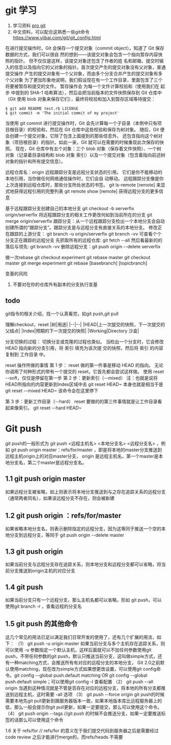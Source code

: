# git 学习
1. 学习资料 [pro git](https://git-scm.com/book/zh/v2)
2. 中文资料，可以配合这熟悉一些git命令 https://www.yiibai.com/git/git_config.html

在进行提交操作时，Git 会保存一个提交对象（commit object）。知道了 Git 保存数据的方式，我们可以很自
然的想到——该提交对象会包含一个指向暂存内容快照的指针。 但不仅仅是这样，该提交对象还包含了作者的姓
名和邮箱、提交时输入的信息以及指向它的父对象的指针。首次提交产生的提交对象没有父对象，普通提交操作
产生的提交对象有一个父对象，而由多个分支合并产生的提交对象有多个父对象
为了更加形象地说明，我们假设现在有一个工作目录，里面包含了三个将要被暂存和提交的文件。 暂存操作会
为每一个文件计算校验和（使用我们在 起步 中提到的 SHA-1 哈希算法），然后会把当前版本的文件快照保存到
Git 仓库中（Git 使用 blob 对象来保存它们），最终将校验和加入到暂存区域等待提交：
```
$ git add README test.rb LICENSE
$ git commit -m 'The initial commit of my project'
```
当使用 git commit 进行提交操作时，Git 会先计算每一个子目录（本例中只有项目根目录）的校验和，然后在
Git 仓库中这些校验和保存为树对象。 随后，Git 便会创建一个提交对象，它除了包含上面提到的那些信息外，
还包含指向这个树对象（项目根目录）的指针。如此一来，Git 就可以在需要的时候重现此次保存的快照。
现在，Git 仓库中有五个对象：三个 blob 对象（保存着文件快照）、一个树对象（记录着目录结构和 blob 对象
索引）以及一个提交对象（包含着指向前述树对象的指针和所有提交信息）。


远程仓库名：origin
远程跟踪分支是远程分支状态的引用。 它们是你不能移动的本地引用，当你做任何网络通信操作时，它们会自
动移动。 远程跟踪分支像是你上次连接到远程仓库时，那些分支所处状态的书签。
git ls-remote [remote] 来显式地获得远程引用的完整列表
git remote show [remote] 获得远程分支的更多信息

基于远程跟踪分支创建自己的本地分支
git checkout -b serverfix origin/serverfix
将远程跟踪分支的相关工作更改何如到当前所在的分支
git merge origin/serverfix
跟踪分支：从一个远程跟踪分支检出一个本地分支会自动创建所谓的“跟踪分支”。跟踪分支是与远程分支有直接关系的本地分支。
修改正在跟踪的上游分支： git branch -u origin/serverfix
git branch -vv 可查看个个分支正在跟踪的远程分支
先抓取所有的远程仓库: git fetch --all
然后看最新的的落后与领先: git branch -vv
删除远程分支：git push origin --delete serverfix

做一次rebase
git checkout experiment
git rebase master
git checkout master
git merge experiment
git rebase [basebranch] [topicbranch]


变基的风险
1. 不要对在你的仓库外有副本的分支执行变基


## todo
git指令的相关介绍，找一个认真看完，如git push,git pull


理解checkout，reset
|树|用途|
|--|--|
|HEAD|上一次提交的快照，下一次提交的父结点|
|Index|预期的下一次提交的快照|
|Working|Directory 沙盒|

分支切换的过程：
切换分支或克隆的过程也类似。 当检出一个分支时，它会修改 HEAD 指向新的分支引用，将 索引 填充为该次提
交的快照，然后将 索引 的内容复制到 工作目录 中。

reset 操作所做的事情
第 1 步： reset 做的第一件事是移动 HEAD 的指向。
无论你调用了何种形式的带有一个提交的 reset，它首先都会尝试这样做。 使用 reset --soft，仅仅是停留在第一步
第 2 步：更新索引（--mixed）
注：也就是说将HEAD所指向的内容更新到Index区域中去
git reset HEAD~ 本身也就是相当于是 git reset --mixed HEAD~
该命令会在这里停下

第 3 步：更新工作目录（--hard）
reset 要做的的第三件事情就是让工作目录看起来像索引。
git reset --hard HEAD~


# Git push
git push的一般形式为 git push <远程主机名> <本地分支名>  <远程分支名> ，例如 git push origin master：refs/for/master ，即是将本地的master分支推送到远程主机origin上的对应master分支， origin 是远程主机名，第一个master是本地分支名，第二个master是远程分支名。

## 1.1 git push origin master
如果远程分支被省略，如上则表示将本地分支推送到与之存在追踪关系的远程分支（通常两者同名），如果该远程分支不存在，则会被新建

## 1.2 git push origin ：refs/for/master 
如果省略本地分支名，则表示删除指定的远程分支，因为这等同于推送一个空的本地分支到远程分支，等同于 git push origin --delete master

## 1.3 git push origin
如果当前分支与远程分支存在追踪关系，则本地分支和远程分支都可以省略，将当前分支推送到origin主机的对应分支 

## 1.4 git push
如果当前分支只有一个远程分支，那么主机名都可以省略，形如 git push，可以使用git branch -r ，查看远程的分支名

## 1.5 git push 的其他命令
这几个常见的用法已足以满足我们日常开发的使用了，还有几个扩展的用法，如下：
（1） git push -u origin master 如果当前分支与多个主机存在追踪关系，则可以使用 -u 参数指定一个默认主机，这样后面就可以不加任何参数使用git push，不带任何参数的git push，默认只推送当前分支，这叫做simple方式，还有一种matching方式，会推送所有有对应的远程分支的本地分支， Git 2.0之前默认使用matching，现在改为simple方式如果想更改设置，可以使用git config命令。git config --global push.default matching OR git config --global push.default simple；可以使用git config -l 查看配置
（2） git push --all origin 当遇到这种情况就是不管是否存在对应的远程分支，将本地的所有分支都推送到远程主机，这时需要 -all 选项
（3） git push --force origin git push的时候需要本地先git pull更新到跟服务器版本一致，如果本地版本库比远程服务器上的低，那么一般会提示你git pull更新，如果一定要提交，那么可以使用这个命令。
（4） git push origin --tags //git push 的时候不会推送分支，如果一定要推送标签的话那么可以使用这个命令

1.6 关于 refs/for
// refs/for 的意义在于我们提交代码到服务器之后是需要经过code review 之后才能进行merge的，而refs/heads 不需要

